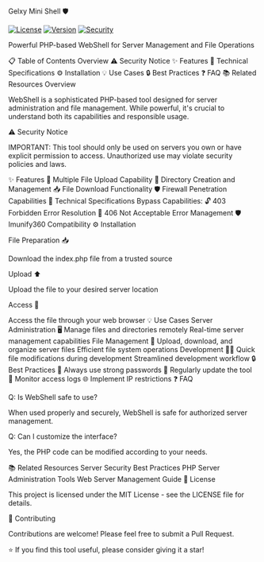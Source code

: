 Gelxy Mini Shell 🛡️

[![License](https://img.shields.io/badge/license-MIT-blue.svg)](LICENSE)
[![Version](https://img.shields.io/badge/version-1.0.0-green.svg)](https://github.com/yourusername/webshell)
[![Security](https://img.shields.io/badge/security-high-green.svg)](https://github.com/yourusername/webshell/security)

Powerful PHP-based WebShell for Server Management and File Operations

📋 Table of Contents
Overview
⚠️ Security Notice
✨ Features
🔧 Technical Specifications
⚙️ Installation
💡 Use Cases
🔒 Best Practices
❓ FAQ
📚 Related Resources
Overview

WebShell is a sophisticated PHP-based tool designed for server administration and file management. While powerful, it's crucial to understand both its capabilities and responsible usage.

⚠️ Security Notice

IMPORTANT: This tool should only be used on servers you own or have explicit permission to access. Unauthorized use may violate security policies and laws.

✨ Features
📁 Multiple File Upload Capability
📂 Directory Creation and Management
📥 File Download Functionality
🛡️ Firewall Penetration Capabilities
🔧 Technical Specifications
Bypass Capabilities:
🔓 403 Forbidden Error Resolution
🔄 406 Not Acceptable Error Management
🛡️ Imunify360 Compatibility
⚙️ Installation

File Preparation 📥

Download the index.php file from a trusted source

Upload ⬆️

Upload the file to your desired server location

Access 🔑

Access the file through your web browser
💡 Use Cases
Server Administration 🖥️
Manage files and directories remotely
Real-time server management capabilities
File Management 📂
Upload, download, and organize server files
Efficient file system operations
Development 👨‍💻
Quick file modifications during development
Streamlined development workflow
🔒 Best Practices
🔐 Always use strong passwords
🔄 Regularly update the tool
📝 Monitor access logs
🌐 Implement IP restrictions
❓ FAQ

Q: Is WebShell safe to use?

When used properly and securely, WebShell is safe for authorized server management.

Q: Can I customize the interface?

Yes, the PHP code can be modified according to your needs.

📚 Related Resources
Server Security Best Practices
PHP Server Administration Tools
Web Server Management Guide
📜 License

This project is licensed under the MIT License - see the LICENSE file for details.

🤝 Contributing

Contributions are welcome! Please feel free to submit a Pull Request.

⭐ If you find this tool useful, please consider giving it a star!
